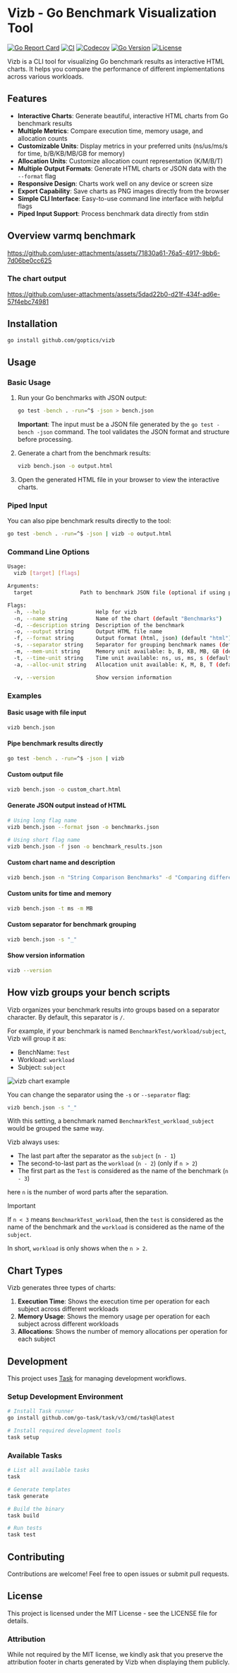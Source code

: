 # Vizb - Go Benchmark Visualization Tool

[![Go Report Card](https://goreportcard.com/badge/github.com/goptics/vizb)](https://goreportcard.com/report/github.com/goptics/vizb)
[![CI](https://github.com/goptics/vizb/actions/workflows/ci.yml/badge.svg)](https://github.com/goptics/vizb/actions/workflows/ci.yml)
[![Codecov](https://codecov.io/gh/goptics/vizb/branch/main/graph/badge.svg)](https://codecov.io/gh/goptics/vizb)
[![Go Version](https://img.shields.io/badge/Go-1.24+-00ADD8?style=for&logo=go)](https://golang.org/doc/devel/release.html)
[![License](https://img.shields.io/badge/license-MIT-blue.svg?style=for)](LICENSE)

Vizb is a CLI tool for visualizing Go benchmark results as interactive HTML charts. It helps you compare the performance of different implementations across various workloads.

## Features

- **Interactive Charts**: Generate beautiful, interactive HTML charts from Go benchmark results
- **Multiple Metrics**: Compare execution time, memory usage, and allocation counts
- **Customizable Units**: Display metrics in your preferred units (ns/us/ms/s for time, b/B/KB/MB/GB for memory)
- **Allocation Units**: Customize allocation count representation (K/M/B/T)
- **Multiple Output Formats**: Generate HTML charts or JSON data with the `--format` flag
- **Responsive Design**: Charts work well on any device or screen size
- **Export Capability**: Save charts as PNG images directly from the browser
- **Simple CLI Interface**: Easy-to-use command line interface with helpful flags
- **Piped Input Support**: Process benchmark data directly from stdin

## Overview varmq benchmark

https://github.com/user-attachments/assets/71830a61-76a5-4917-9bb6-7d06be0cc625

### The chart output

https://github.com/user-attachments/assets/5dad22b0-d21f-434f-ad6e-57f4ebc74981

## Installation

```bash
go install github.com/goptics/vizb
```

## Usage

### Basic Usage

1. Run your Go benchmarks with JSON output:

   ```bash
   go test -bench . -run=^$ -json > bench.json
   ```

   **Important**: The input must be a JSON file generated by the `go test -bench -json` command. The tool validates the JSON format and structure before processing.

1. Generate a chart from the benchmark results:

   ```bash
   vizb bench.json -o output.html
   ```

1. Open the generated HTML file in your browser to view the interactive charts.

### Piped Input

You can also pipe benchmark results directly to the tool:

```bash
go test -bench . -run=^$ -json | vizb -o output.html
```

### Command Line Options

```bash
Usage:
  vizb [target] [flags]

Arguments:
  target               Path to benchmark JSON file (optional if using piped input)

Flags:
  -h, --help                Help for vizb
  -n, --name string         Name of the chart (default "Benchmarks")
  -d, --description string  Description of the benchmark
  -o, --output string       Output HTML file name
  -f, --format string       Output format (html, json) (default "html")
  -s, --separator string    Separator for grouping benchmark names (default "/")
  -m, --mem-unit string     Memory unit available: b, B, KB, MB, GB (default "B")
  -t, --time-unit string    Time unit available: ns, us, ms, s (default "ns")
  -a, --alloc-unit string   Allocation unit available: K, M, B, T (default: as-is)

  -v, --version             Show version information
```

### Examples

#### Basic usage with file input

```bash
vizb bench.json
```

#### Pipe benchmark results directly

```bash
go test -bench . -run=^$ -json | vizb
```

#### Custom output file

```bash
vizb bench.json -o custom_chart.html
```

#### Generate JSON output instead of HTML

```bash
# Using long flag name
vizb bench.json --format json -o benchmarks.json

# Using short flag name
vizb bench.json -f json -o benchmark_results.json
```

#### Custom chart name and description

```bash
vizb bench.json -n "String Comparison Benchmarks" -d "Comparing different string manipulation algorithms"
```

#### Custom units for time and memory

```bash
vizb bench.json -t ms -m MB
```

#### Custom separator for benchmark grouping

```bash
vizb bench.json -s "_"
```

#### Show version information

```bash
vizb --version
```

## How vizb groups your bench scripts

Vizb organizes your benchmark results into groups based on a separator character. By default, this separator is `/`.

For example, if your benchmark is named `BenchmarkTest/workload/subject`, Vizb will group it as:

- BenchName: `Test`
- Workload: `workload`
- Subject: `subject`

![vizb chart example](./assets/vizb-char-overview.png)

You can change the separator using the `-s` or `--separator` flag:

```bash
vizb bench.json -s "_"
```

With this setting, a benchmark named `BenchmarkTest_workload_subject` would be grouped the same way.

Vizb always uses:

- The last part after the separator as the `subject` (`n - 1`)
- The second-to-last part as the `workload` (`n - 2`) (only if `n > 2`)
- The first part as the `Test` is considered as the name of the benchmark (`n - 3`)

here `n` is the number of word parts after the separation.

> [!Important]
> If `n < 3` means `BenchmarkTest_workload`, then the `test` is considered as the name of the benchmark and the `workload` is considered as the name of the `subject`.

In short, `workload` is only shows when the `n > 2`.

## Chart Types

Vizb generates three types of charts:

1. **Execution Time**: Shows the execution time per operation for each subject across different workloads
2. **Memory Usage**: Shows the memory usage per operation for each subject across different workloads
3. **Allocations**: Shows the number of memory allocations per operation for each subject

## Development

This project uses [Task](https://taskfile.dev/) for managing development workflows.

### Setup Development Environment

```bash
# Install Task runner
go install github.com/go-task/task/v3/cmd/task@latest

# Install required development tools
task setup
```

### Available Tasks

```bash
# List all available tasks
task

# Generate templates
task generate

# Build the binary
task build

# Run tests
task test
```

## Contributing

Contributions are welcome! Feel free to open issues or submit pull requests.

## License

This project is licensed under the MIT License - see the LICENSE file for details.

### Attribution

While not required by the MIT license, we kindly ask that you preserve the attribution footer in charts generated by Vizb when displaying them publicly.
